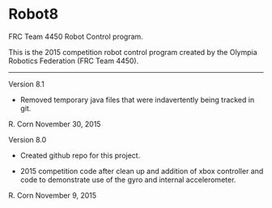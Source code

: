 # Robot8
FRC Team 4450 Robot Control program.

This is the 2015 competition robot control program created by the Olympia Robotics Federation (FRC Team 4450).
***************************************************************************************************************

Version 8.1

*    Removed temporary java files that were indavertently being tracked in git.

R. Corn
November 30, 2015

Version 8.0

*    Created github repo for this project.

*    2015 competition code after clean up and addition of xbox controller and code to demonstrate use of
	the gyro and internal accelerometer.

R. Corn
November 9, 2015
